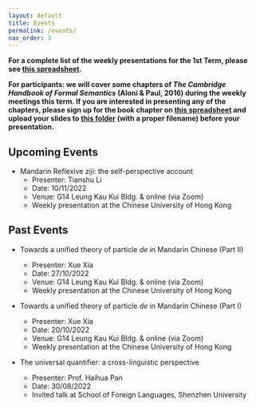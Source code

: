 ```yaml
---
layout: default
title: Events
permalink: /events/
nav_order: 3
---
```


**For a complete list of the weekly presentations for the 1st Term, please see [this spreadsheet](https://docs.google.com/spreadsheets/d/1RINxumCdiaS6ladPtELQjUQP2Z7OKfV6ev3jMK85ePc/edit?usp=sharing).**

**For participants: we will cover some chapters of *The Cambridge Handbook of Formal Semantics* (Aloni & Paul, 2016) during the weekly meetings this term. If you are interested in presenting any of the chapters, please sign up for the book chapter on [this spreadsheet](https://docs.google.com/spreadsheets/d/119vQftrTOX6uWxyQPYzYNoOMbDx09LE9vCI8zAWkD_w/edit?usp=sharing) and upload your slides to [this folder](https://drive.google.com/drive/folders/1hglo1fwS0R9Tprf4VgVtZOgaOLa9NA3z?usp=sharing) (with a proper filename) before your presentation.**

## Upcoming Events

* Mandarin Reflexive *ziji*: the self-perspective account
  * Presenter: Tianshu Li
  * Date: 10/11/2022
  * Venue: G14 Leung Kau Kui Bldg. & online (via Zoom)
  * Weekly presentation at the Chinese University of Hong Kong

## Past Events

* Towards a unified theory of particle *de* in Mandarin Chinese (Part II)
  * Presenter: Xue Xia
  * Date: 27/10/2022
  * Venue: G14 Leung Kau Kui Bldg. & online (via Zoom)
  * Weekly presentation at the Chinese University of Hong Kong

* Towards a unified theory of particle *de* in Mandarin Chinese (Part I)
  * Presenter: Xue Xia
  * Date: 20/10/2022
  * Venue: G14 Leung Kau Kui Bldg. & online (via Zoom)
  * Weekly presentation at the Chinese University of Hong Kong

* The universal quantifier: a cross-linguistic perspective
  * Presenter: Prof. Haihua Pan
  * Date: 30/08/2022
  * Invited talk at School of Foreign Languages, Shenzhen University
